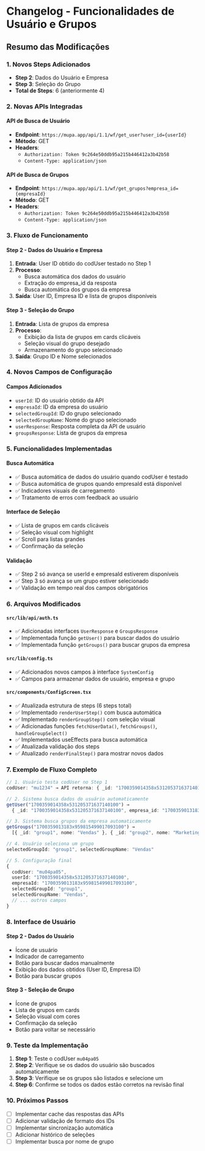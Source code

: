 # Changelog - Funcionalidades de Usuário e Grupos

## Resumo das Modificações

### 1. Novos Steps Adicionados
- **Step 2**: Dados do Usuário e Empresa
- **Step 3**: Seleção do Grupo
- **Total de Steps**: 6 (anteriormente 4)

### 2. Novas APIs Integradas

#### API de Busca de Usuário
- **Endpoint**: `https://mupa.app/api/1.1/wf/get_user?user_id={userId}`
- **Método**: GET
- **Headers**: 
  - `Authorization: Token 9c264e50ddb95a215b446412a3b42b58`
  - `Content-Type: application/json`

#### API de Busca de Grupos
- **Endpoint**: `https://mupa.app/api/1.1/wf/get_grupos?empresa_id={empresaId}`
- **Método**: GET
- **Headers**: 
  - `Authorization: Token 9c264e50ddb95a215b446412a3b42b58`
  - `Content-Type: application/json`

### 3. Fluxo de Funcionamento

#### Step 2 - Dados do Usuário e Empresa
1. **Entrada**: User ID obtido do codUser testado no Step 1
2. **Processo**: 
   - Busca automática dos dados do usuário
   - Extração do empresa_id da resposta
   - Busca automática dos grupos da empresa
3. **Saída**: User ID, Empresa ID e lista de grupos disponíveis

#### Step 3 - Seleção do Grupo
1. **Entrada**: Lista de grupos da empresa
2. **Processo**:
   - Exibição da lista de grupos em cards clicáveis
   - Seleção visual do grupo desejado
   - Armazenamento do grupo selecionado
3. **Saída**: Grupo ID e Nome selecionados

### 4. Novos Campos de Configuração

#### Campos Adicionados
- `userId`: ID do usuário obtido da API
- `empresaId`: ID da empresa do usuário
- `selectedGroupId`: ID do grupo selecionado
- `selectedGroupName`: Nome do grupo selecionado
- `userResponse`: Resposta completa da API de usuário
- `groupsResponse`: Lista de grupos da empresa

### 5. Funcionalidades Implementadas

#### Busca Automática
- ✅ Busca automática de dados do usuário quando codUser é testado
- ✅ Busca automática de grupos quando empresaId está disponível
- ✅ Indicadores visuais de carregamento
- ✅ Tratamento de erros com feedback ao usuário

#### Interface de Seleção
- ✅ Lista de grupos em cards clicáveis
- ✅ Seleção visual com highlight
- ✅ Scroll para listas grandes
- ✅ Confirmação da seleção

#### Validação
- ✅ Step 2 só avança se userId e empresaId estiverem disponíveis
- ✅ Step 3 só avança se um grupo estiver selecionado
- ✅ Validação em tempo real dos campos obrigatórios

### 6. Arquivos Modificados

#### `src/lib/api/auth.ts`
- ✅ Adicionadas interfaces `UserResponse` e `GroupsResponse`
- ✅ Implementada função `getUser()` para buscar dados do usuário
- ✅ Implementada função `getGroups()` para buscar grupos da empresa

#### `src/lib/config.ts`
- ✅ Adicionados novos campos à interface `SystemConfig`
- ✅ Campos para armazenar dados de usuário, empresa e grupo

#### `src/components/ConfigScreen.tsx`
- ✅ Atualizada estrutura de steps (6 steps total)
- ✅ Implementado `renderUserStep()` com busca automática
- ✅ Implementado `renderGroupStep()` com seleção visual
- ✅ Adicionadas funções `fetchUserData()`, `fetchGroups()`, `handleGroupSelect()`
- ✅ Implementados useEffects para busca automática
- ✅ Atualizada validação dos steps
- ✅ Atualizado `renderFinalStep()` para mostrar novos dados

### 7. Exemplo de Fluxo Completo

```typescript
// 1. Usuário testa codUser no Step 1
codUser: "mu1234" → API retorna: { _id: "1700359014358x531205371637140100" }

// 2. Sistema busca dados do usuário automaticamente
getUser("1700359014358x531205371637140100") → 
  { _id: "1700359014358x531205371637140100", empresa_id: "1700359013183x959815499017093100" }

// 3. Sistema busca grupos da empresa automaticamente
getGroups("1700359013183x959815499017093100") → 
  [{ _id: "group1", nome: "Vendas" }, { _id: "group2", nome: "Marketing" }]

// 4. Usuário seleciona um grupo
selectedGroupId: "group1", selectedGroupName: "Vendas"

// 5. Configuração final
{
  codUser: "mu04pa05",
  userId: "1700359014358x531205371637140100",
  empresaId: "1700359013183x959815499017093100",
  selectedGroupId: "group1",
  selectedGroupName: "Vendas",
  // ... outros campos
}
```

### 8. Interface de Usuário

#### Step 2 - Dados do Usuário
- Ícone de usuário
- Indicador de carregamento
- Botão para buscar dados manualmente
- Exibição dos dados obtidos (User ID, Empresa ID)
- Botão para buscar grupos

#### Step 3 - Seleção de Grupo
- Ícone de grupos
- Lista de grupos em cards
- Seleção visual com cores
- Confirmação da seleção
- Botão para voltar se necessário

### 9. Teste da Implementação

1. **Step 1**: Teste o codUser `mu04pa05`
2. **Step 2**: Verifique se os dados do usuário são buscados automaticamente
3. **Step 3**: Verifique se os grupos são listados e selecione um
4. **Step 6**: Confirme se todos os dados estão corretos na revisão final

### 10. Próximos Passos
- [ ] Implementar cache das respostas das APIs
- [ ] Adicionar validação de formato dos IDs
- [ ] Implementar sincronização automática
- [ ] Adicionar histórico de seleções
- [ ] Implementar busca por nome de grupo 